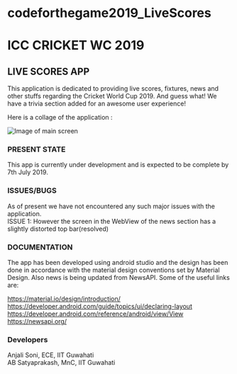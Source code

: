 # codeforthegame2019_LiveScores

<h1> ICC CRICKET WC 2019 </h1>
<h2> LIVE SCORES APP </h2>

This application is dedicated to providing live scores, fixtures, news and other stuffs regarding the Cricket World Cup 2019.
And guess what! We have a trivia section added for an awesome user experience!

Here is a collage of the application :

![Image of main screen](https://github.com/anjalisoni3655/codeforthegame2019_LiveScores/blob/master/Screenshots/collage.png)


<h3>PRESENT STATE</h3>

This app is currently under development and is expected to be complete by 7th July 2019.

<h3>ISSUES/BUGS</h3>

As of present we have not encountered any such major issues with the application.</br>
ISSUE 1: However the screen in the WebView of the news section has a slightly distorted top bar(resolved)


<h3>DOCUMENTATION</h3>

The app has been developed using android studio and the design has been done in accordance with the material design conventions set by Material Design. Also news is being updated from NewsAPI. Some of the useful links are:

https://material.io/design/introduction/<br/>
https://developer.android.com/guide/topics/ui/declaring-layout<br/>
https://developer.android.com/reference/android/view/View<br/>
https://newsapi.org/<br/>


<h3>Developers</h3>

Anjali Soni, ECE, IIT Guwahati<br/>
AB Satyaprakash, MnC, IIT Guwahati

